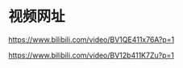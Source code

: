 # 视频网址

https://www.bilibili.com/video/BV1QE411x76A?p=1


https://www.bilibili.com/video/BV12b411K7Zu?p=1


